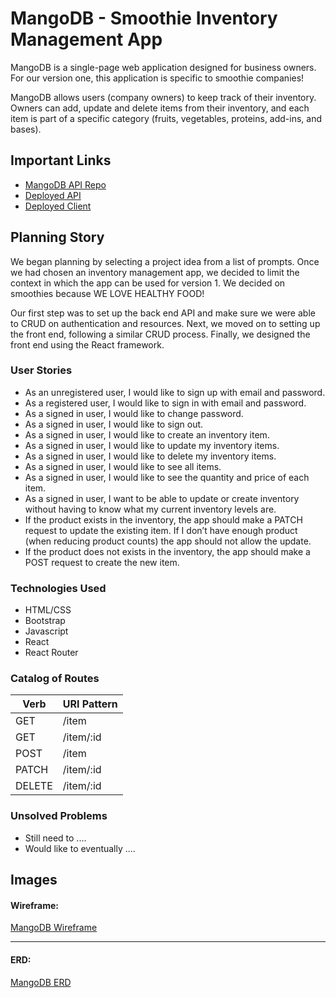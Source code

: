 
# MangoDB - Smoothie Inventory Management App

MangoDB is a single-page web application designed for business owners. For our version one, this application is specific to smoothie companies!

MangoDB allows users (company owners) to keep track of their inventory. Owners can add, update and delete items from their inventory, and each item is part of a specific category (fruits, vegetables, proteins, add-ins, and bases).


## Important Links

- [MangoDB API Repo](https://github.com/LadiesLoveCleanCode/MangoDB-api)
- [Deployed API](www.link.com)
- [Deployed Client](www.link.com)

## Planning Story

We began planning by selecting a project idea from a list of prompts. Once we had chosen an inventory management app, we decided to limit the context in which the app can be used for version 1. We decided on smoothies because WE LOVE HEALTHY FOOD!

Our first step was to set up the back end API and make sure we were able to CRUD on authentication and resources. Next, we moved on to setting up the front end, following a similar CRUD process. Finally, we designed the front end using the React framework.

### User Stories

- As an unregistered user, I would like to sign up with email and password.
- As a registered user, I would like to sign in with email and password.
- As a signed in user, I would like to change password.
- As a signed in user, I would like to sign out.
- As a signed in user, I would like to create an inventory item.
- As a signed in user, I would like to update my inventory items.
- As a signed in user, I would like to delete my inventory items.
- As a signed in user, I would like to see all items.
- As a signed in user, I would like to see the quantity and price of each item.
- As a signed in user, I want to be able to update or create inventory without having to know what my current inventory levels are.
- If the product exists in the inventory, the app should make a PATCH request to update the existing item. If I don’t have enough product (when reducing product counts) the app should not allow the update.
- If the product does not exists in the inventory, the app should make a POST request to create the new item.

### Technologies Used

- HTML/CSS
- Bootstrap
- Javascript
- React
- React Router

### Catalog of Routes

Verb         |	URI Pattern
------------ | -------------
GET | /item
GET | /item/:id
POST | /item
PATCH | /item/:id
DELETE | /item/:id

### Unsolved Problems

- Still need to ....
- Would like to eventually ....

## Images

#### Wireframe:
[MangoDB Wireframe](https://imgur.com/a/YPR2Pwn)

---

#### ERD:
[MangoDB ERD](https://miro.com/app/board/o9J_kmqs5VA=/)
